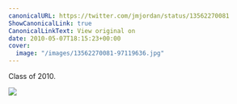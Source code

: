 ```yaml
---
canonicalURL: https://twitter.com/jmjordan/status/13562270081
ShowCanonicalLink: true
CanonicalLinkText: View original on
date: 2010-05-07T18:15:23+00:00
cover:
  image: "/images/13562270081-97119636.jpg"
---
```

Class of 2010.

![](/images/13562270081-97119636.jpg)